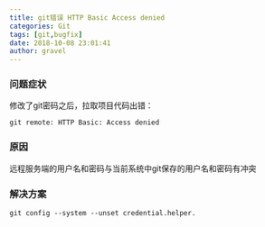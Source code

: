```yaml
---
title: git错误 HTTP Basic Access denied
categories: Git
tags: [git,bugfix]
date: 2018-10-08 23:01:41 
author: gravel
---
```

### 问题症状
修改了git密码之后，拉取项目代码出错：
```
git remote: HTTP Basic: Access denied 
```
### 原因
远程服务端的用户名和密码与当前系统中git保存的用户名和密码有冲突
### 解决方案

```
git config --system --unset credential.helper.
```